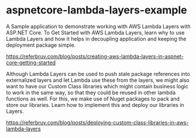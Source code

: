 # aspnetcore-lambda-layers-example
A Sample application to demonstrate working with AWS Lambda Layers with ASP.NET Core. To Get Started with AWS Lambda Layers, learn why to use Lambda Layers and how it helps in decoupling application and keeping the deployment package simple.

https://referbruv.com/blog/posts/creating-aws-lambda-layers-in-aspnet-core-getting-started

Although Lambda Layers can be used to push stale package references into externalized layers and let Lambda use these from the layers, we might also want to have our Custom Class libraries which might contain business logic to work in the same way, so that they could be reused in other lambda functions as well. For this, we make use of Nuget packages to pack and store our libraries. Learn how to implement this and deploy our libraries in Layers.

https://referbruv.com/blog/posts/deploying-custom-class-libraries-in-aws-lambda-layers
